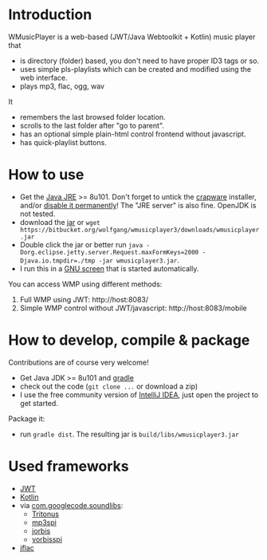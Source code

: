 # Introduction

WMusicPlayer is a web-based (JWT/Java Webtoolkit + Kotlin) music player that

* is directory (folder) based, you don't need to have proper ID3 tags or so.
* uses simple pls-playlists which can be created and modified using the web interface.
* plays mp3, flac, ogg, wav

It

* remembers the last browsed folder location.
* scrolls to the last folder after "go to parent".
* has an optional simple plain-html control frontend without javascript.
* has quick-playlist buttons.

# How to use

* Get the [Java JRE](http://www.oracle.com/technetwork/java/javase/downloads/index.html) >= 8u101. Don't forget to untick the [crapware](https://www.google.com/search?q=java+crapware) installer, and/or [disable it permanently](https://www.java.com/en/download/faq/disable_offers.xml)!
The "JRE server" is also fine. OpenJDK is not tested.
* download the [jar](https://bitbucket.org/wolfgang/wmusicplayer3/downloads) or `wget https://bitbucket.org/wolfgang/wmusicplayer3/downloads/wmusicplayer.jar`
* Double click the jar or better run `java -Dorg.eclipse.jetty.server.Request.maxFormKeys=2000 -Djava.io.tmpdir=./tmp -jar wmusicplayer3.jar`.
* I run this in a [GNU screen](https://en.wikipedia.org/wiki/GNU_Screen) that is started automatically.

You can access WMP using different methods:

1. Full WMP using JWT: http://host:8083/
2. Simple WMP control without JWT/javascript: http://host:8083/mobile


# How to develop, compile & package

Contributions are of course very welcome!

* Get Java JDK >= 8u101 and [gradle](https://gradle.org/install/)
* check out the code (`git clone ...` or download a zip)
* I use the free community version of [IntelliJ IDEA](https://www.jetbrains.com/idea/download/), just open the project to get started.

Package it:

* run `gradle dist`. The resulting jar is `build/libs/wmusicplayer3.jar`


# Used frameworks #

* [JWT](https://www.webtoolkit.eu/jwt)
* [Kotlin](https://kotlinlang.org)
* via [com.googlecode.soundlibs](https://code.google.com/p/soundlibs/):
    * [Tritonus](http://tritonus.org/)
    * [mp3spi](http://www.javazoom.net/mp3spi/mp3spi.html)
    * [jorbis](http://www.jcraft.com/jorbis/)
    * [vorbisspi](http://www.javazoom.net/vorbisspi/vorbisspi.html)
* [jflac](https://github.com/nguillaumin/jflac)


